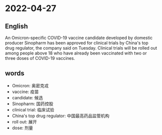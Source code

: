 # 2022-04-27

## English
An Omicron-specific COVID-19 vaccine candidate developed by domestic producer
Sinopharm has been approved for clinical trials by China's top drug regulator,
the company said on Tuesday.
Clinical trials will be rolled out among people above 18 who have
already been vaccinated with two or three doses of COVID-19 vaccines.


## words
* Omicron: 奥密克戎
* vaccine: 疫苗
* candidate: 候选
* Sinopharm: 国药控股
* clinical trial: 临床试验
* China's top drug regulator: 中国最高药品监管机构
* roll out: 展开
* dose: 剂量